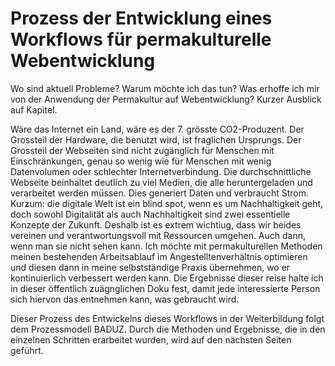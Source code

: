 # Prozess der Entwicklung eines Workflows für permakulturelle Webentwicklung

Wo sind aktuell Probleme? Warum möchte ich das tun? Was erhoffe ich mir von der Anwendung der Permakultur auf Webentwicklung? Kurzer Ausblick auf Kapitel.

Wäre das Internet ein Land, wäre es der 7. grösste CO2-Produzent. Der Grossteil der Hardware, die benutzt wird, ist fraglichen Ursprungs. Der Grossteil der Webseiten sind nicht zugänglich für Menschen mit Einschränkungen, genau so wenig wie für Menschen mit wenig Datenvolumen oder schlechter Internetverbindung. Die durchschnittliche Webseite beinhaltet deutlich zu viel Medien, die alle heruntergeladen und verarbeitet werden müssen. Dies generiert Daten und verbraucht Strom. Kurzum: die digitale Welt ist ein blind spot, wenn es um Nachhaltigkeit geht, doch sowohl Digitalität als auch Nachhaltigkeit sind zwei essentielle Konzepte der Zukunft. Deshalb ist es extrem wichtiug, dass wir beides vereinen und verantwortungsvoll mit Ressourcen umgehen. Auch dann, wenn man sie nicht sehen kann. Ich möchte mit permakulturellen Methoden meinen bestehenden Arbeitsablauf im Angestelltenverhältnis optimieren und diesen dann in meine selbstständige Praxis übernehmen, wo er kontinuierlich verbessert werden kann. Die Ergebnisse dieser reise halte ich in dieser öffentlich zuägnglichen Doku fest, damit jede interessierte Person sich hiervon das entnehmen kann, was gebraucht wird.

Dieser Prozess des Entwickelns dieses Workflows in der Weiterbildung folgt dem Prozessmodell BADUZ. Durch die Methoden und Ergebnisse, die in den einzelnen Schritten erarbeitet wurden, wird auf den nächsten Seiten geführt.
